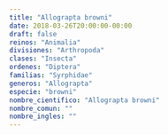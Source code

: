 ```yaml
---
title: "Allograpta browni"
date: 2018-03-26T20:00:00-00:00
draft: false
reinos: "Animalia"
divisiones: "Arthropoda"
clases: "Insecta"
ordenes: "Diptera"
familias: "Syrphidae"
generos: "Allograpta"
especie: "browni"
nombre_cientifico: "Allograpta browni"
nombre_comun: ""
nombre_ingles: ""
---
```

